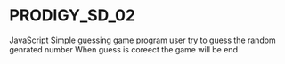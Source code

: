 # PRODIGY_SD_02
JavaScript Simple guessing game program
user try to guess the random genrated number
When guess is coreect the game will be end
